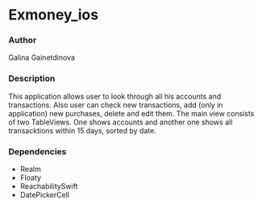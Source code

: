 # Exmoney_ios

### Author
Galina Gainetdinova

### Description
This application allows user to look through all his accounts and transactions. Also user can check new transactions, add (only in application) new purchases, delete and edit them. 
The main view consists of two TableViews. One shows accounts and another one shows all transacktions within 15 days, sorted by date.

### Dependencies
- Realm
- Floaty
- ReachabilitySwift
- DatePickerCell
